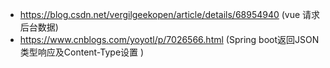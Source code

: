 - https://blog.csdn.net/vergilgeekopen/article/details/68954940 (vue 请求后台数据)
- https://www.cnblogs.com/yoyotl/p/7026566.html (Spring boot返回JSON类型响应及Content-Type设置 )

